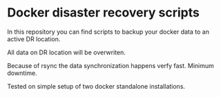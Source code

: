 # Docker disaster recovery scripts

In this repository you can find scripts to backup your docker data to an active DR location.

All data on DR location will be overwriten.

Because of rsync the data synchronization happens verfy fast. Minimum downtime.

Tested on simple setup of two docker standalone installations.
